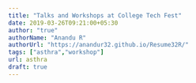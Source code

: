 ```yaml
---
title: "Talks and Workshops at College Tech Fest"
date: 2019-03-26T09:21:00+05:30
author: "true"
authorName: "Anandu R"
authorUrl: "https://anandur32.github.io/Resume32R/"
tags: ["asthra","workshop"]
url: asthra
draft: true
---
```

